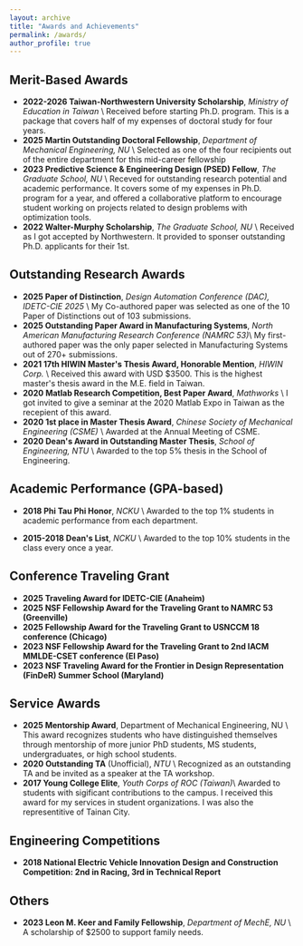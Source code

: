 ```yaml
---
layout: archive
title: "Awards and Achievements"
permalink: /awards/
author_profile: true
---
```


## Merit-Based Awards
* **2022-2026 Taiwan-Northwestern University Scholarship**, _Ministry of Education in Taiwan_ \\
Received before starting Ph.D. program. This is a package that covers half of my expenses of doctoral study for four years. 
* **2025 Martin Outstanding Doctoral Fellowship**, _Department of Mechanical Engineering, NU_ \\
Selected as one of the four recipients out of the entire department for this mid-career fellowship
* **2023 Predictive Science & Engineering Design (PSED) Fellow**, _The Graduate School, NU_ \\
Receved for outstanding research potential and academic performance. It covers some of my expenses in Ph.D. program for a year, and offered a collaborative platform to encourage student working on projects related to design problems with optimization tools. 
* **2022 Walter-Murphy Scholarship**, _The Graduate School, NU_ \\
Received as I got accepted by Northwestern. It provided to sponser outstanding Ph.D. applicants for their 1st. 

## Outstanding Research Awards
* **2025 Paper of Distinction**, _Design Automation Conference (DAC), IDETC-CIE 2025_ \\
My Co-authored paper was selected as one of the 10 Paper of Distinctions out of 103 submissions. 
* **2025 Outstanding Paper Award in Manufacturing Systems**, _North American Manufacturing Research Conference (NAMRC 53)_\\
My first-authored paper was the only paper selected in Manufacturing Systems out of 270+ submissions.
* **2021 17th HIWIN Master's Thesis Award, Honorable Mention**, _HIWIN Corp._ \\
Received this award with USD $3500. This is the highest master's thesis award in the M.E. field in Taiwan. 
* **2020 Matlab Research Competition, Best Paper Award**, _Mathworks_ \\
I got invited to give a seminar at the 2020 Matlab Expo in Taiwan as the recepient of this award. 
* **2020 1st place in Master Thesis Award**, _Chinese Society of Mechanical Engineering (CSME)_ \\
Awarded at the Annual Meeting of CSME.
* **2020 Dean's Award in Outstanding Master Thesis**, _School of Engineering, NTU_ \\
Awarded to the top 5% thesis in the School of Engineering. 

## Academic Performance (GPA-based)
* **2018 Phi Tau Phi Honor**, _NCKU_ \\
Awarded to the top 1% students in academic performance from each department.

* **2015-2018 Dean's List**, _NCKU_ \\
Awarded to the top 10% students in the class every once a year.

## Conference Traveling Grant
* **2025 Traveling Award for IDETC-CIE (Anaheim)**
* **2025 NSF Fellowship Award for the Traveling Grant to NAMRC 53 (Greenville)**
* **2025 Fellowship Award for the Traveling Grant to USNCCM 18 conference (Chicago)**
* **2023 NSF Fellowship Award for the Traveling Grant to 2nd IACM MMLDE-CSET conference (El Paso)**
* **2023 NSF Traveling Award for the Frontier in Design Representation (FinDeR) Summer School (Maryland)**

## Service Awards
* **2025 Mentorship Award**, Department of Mechanical Engineering, NU \\
 This award recognizes students who have distinguished themselves through mentorship of more junior PhD students, MS students, undergraduates, or high school students.
* **2020 Outstanding TA** (Unofficial), _NTU_ \\
Recognized as an outstanding TA and be invited as a speaker at the TA workshop.
* **2017 Young College Elite**, _Youth Corps of ROC (Taiwan)_\\
Awarded to students with sigificant contributions to the campus. I received this award for my services in student organizations. I was also the representitive of Tainan City. 

## Engineering Competitions
* **2018 National Electric Vehicle Innovation Design and Construction Competition: 2nd in Racing, 3rd in Technical Report**

## Others
* **2023 Leon M. Keer and Family Fellowship**, _Department of MechE, NU_ \\
A scholarship of $2500 to support family needs.
